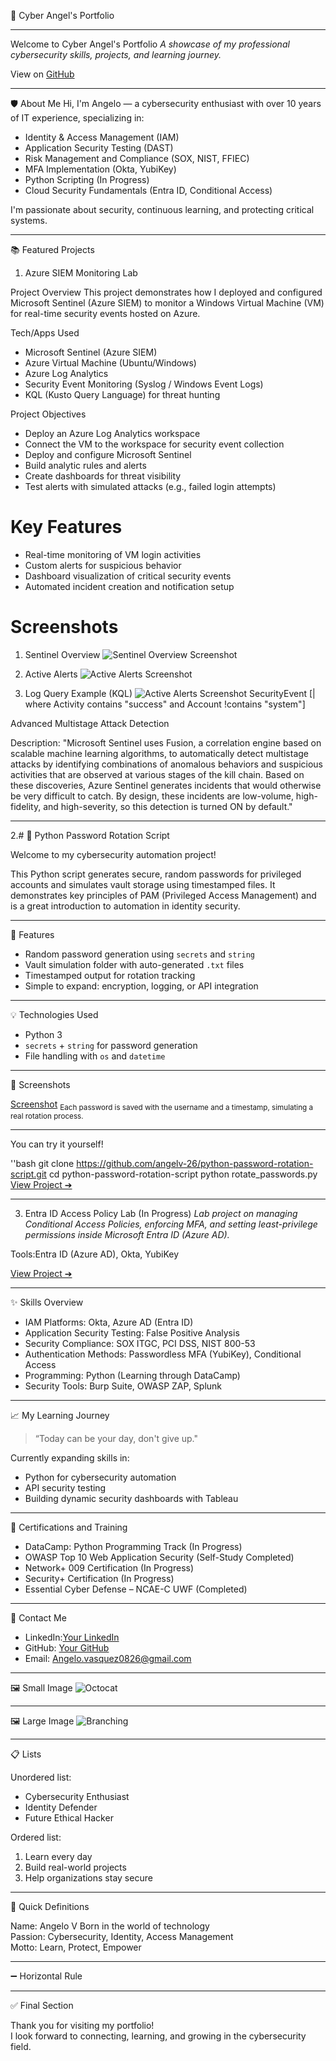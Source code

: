 
🚀 Cyber Angel's Portfolio

---

Welcome to Cyber Angel's Portfolio
_A showcase of my professional cybersecurity skills, projects, and learning journey._  

View on [GitHub](https://github.com/AngelV-26)

---

🛡️ About Me
Hi, I'm Angelo — a cybersecurity enthusiast with over 10 years of IT experience, specializing in:

- Identity & Access Management (IAM)
- Application Security Testing (DAST)
- Risk Management and Compliance (SOX, NIST, FFIEC)
- MFA Implementation (Okta, YubiKey)
- Python Scripting (In Progress)
- Cloud Security Fundamentals (Entra ID, Conditional Access)

I'm passionate about security, continuous learning, and protecting critical systems.

---

📚 Featured Projects

1. Azure SIEM Monitoring Lab

Project Overview
This project demonstrates how I deployed and configured Microsoft Sentinel (Azure SIEM) to monitor a Windows Virtual Machine (VM) for real-time security events hosted on Azure.

Tech/Apps Used
- Microsoft Sentinel (Azure SIEM)
- Azure Virtual Machine (Ubuntu/Windows)
- Azure Log Analytics
- Security Event Monitoring (Syslog / Windows Event Logs)
- KQL (Kusto Query Language) for threat hunting

Project Objectives
- Deploy an Azure Log Analytics workspace
- Connect the VM to the workspace for security event collection
- Deploy and configure Microsoft Sentinel
- Build analytic rules and alerts
- Create dashboards for threat visibility
- Test alerts with simulated attacks (e.g., failed login attempts)

# Key Features
- Real-time monitoring of VM login activities
- Custom alerts for suspicious behavior
- Dashboard visualization of critical security events
- Automated incident creation and notification setup

# Screenshots
 1. Sentinel Overview
![Sentinel Overview Screenshot](images/SentinelIncidentLoginAttempt.png)

2. Active Alerts
![Active Alerts Screenshot](images/Incidents.png)

3. Log Query Example (KQL)
![Active Alerts Screenshot](images/Sentinel_Analytics_rule.png)
SecurityEvent
[| where Activity contains "success" and Account !contains "system"]

Advanced Multistage Attack Detection

Description: 
"Microsoft Sentinel uses Fusion, a correlation engine based on scalable machine learning algorithms, to automatically detect multistage attacks by identifying combinations of anomalous behaviors and suspicious activities that are observed at various stages of the kill chain. Based on these discoveries, Azure Sentinel generates incidents that would otherwise be very difficult to catch. By design, these incidents are low-volume, high-fidelity, and high-severity, so this detection is turned ON by default."

---

2.# 🔐 Python Password Rotation Script

Welcome to my cybersecurity automation project!

This Python script generates secure, random passwords for privileged accounts and simulates vault storage using timestamped files. It demonstrates key principles of PAM (Privileged Access Management) and is a great introduction to automation in identity security.

---

📂 Features

- Random password generation using `secrets` and `string`
- Vault simulation folder with auto-generated `.txt` files
- Timestamped output for rotation tracking
- Simple to expand: encryption, logging, or API integration

---

💡 Technologies Used

- Python 3
- `secrets` + `string` for password generation
- File handling with `os` and `datetime`

---

📸 Screenshots

[Screenshot](screenshots/Sentinel_Incident_Login_Attempt.png)
<sub>Each password is saved with the username and a timestamp, simulating a real rotation process.</sub>

---

You can try it yourself! 

''bash
git clone https://github.com/angelv-26/python-password-rotation-script.git
cd python-password-rotation-script
python rotate_passwords.py
[View Project ➔](https://github.com/AngelV-26/python-password-rotation-script)

---

3. Entra ID Access Policy Lab (In Progress)
_Lab project on managing Conditional Access Policies, enforcing MFA, and setting least-privilege permissions inside Microsoft Entra ID (Azure AD)._  

Tools:Entra ID (Azure AD), Okta, YubiKey

[View Project ➔](https://github.com/YourGitHubUsername/Entra-ID-Lab)

---

✨ Skills Overview

- IAM Platforms: Okta, Azure AD (Entra ID)
- Application Security Testing: False Positive Analysis
- Security Compliance: SOX ITGC, PCI DSS, NIST 800-53
- Authentication Methods: Passwordless MFA (YubiKey), Conditional Access
- Programming: Python (Learning through DataCamp)
- Security Tools: Burp Suite, OWASP ZAP, Splunk

---

 📈 My Learning Journey

> “Today can be your day, don't give up."

Currently expanding skills in:
- Python for cybersecurity automation
- API security testing
- Building dynamic security dashboards with Tableau


---

📜 Certifications and Training

- DataCamp: Python Programming Track (In Progress)
- OWASP Top 10 Web Application Security (Self-Study Completed)
- Network+ 009 Certification (In Progress)
- Security+ Certification (In Progress)
- Essential Cyber Defense – NCAE-C UWF (Completed)

---

📝 Contact Me

- LinkedIn:[Your LinkedIn](https://www.linkedin.com/in/angelo-vasquez/)
- GitHub: [Your GitHub](https://github.com/AngelV-26/CyberAngelsPortfolio)
- Email: Angelo.vasquez0826@gmail.com

---

🖼️ Small Image
![Octocat](https://github.githubassets.com/images/icons/emoji/octocat.png)

---

🖼️ Large Image
![Branching](https://docs.github.com/assets/images/help/branch/branch-diagram.png)

---

📋 Lists

Unordered list:
- Cybersecurity Enthusiast
- Identity Defender
- Future Ethical Hacker

Ordered list:
1. Learn every day
2. Build real-world projects
3. Help organizations stay secure

---

📖 Quick Definitions

Name: Angelo V 
Born in the world of technology  
Passion: Cybersecurity, Identity, Access Management  
Motto: Learn, Protect, Empower

---

➖ Horizontal Rule

---

✅ Final Section

Thank you for visiting my portfolio!  
I look forward to connecting, learning, and growing in the cybersecurity field.

